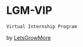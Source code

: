 # LGM-VIP

`Virtual Internship Program`

<p>by <a href="https://letsgrowmore.in/">LetsGrowMore</a> </p>
